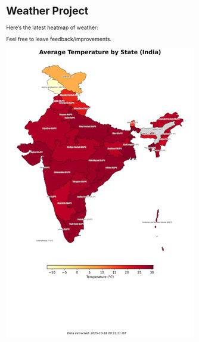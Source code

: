 # Weather Project

Here’s the latest heatmap of weather:

Feel free to leave feedback/improvements.

![India Heatmap](docs/assets/india_heatmap.png?v=F31109)
